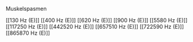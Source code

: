 Muskelspasmen

[[130 Hz (E)]]
[[400 Hz (E)]]
[[620 Hz (E)]]
[[900 Hz (E)]]
[[5580 Hz (E)]]
[[117250 Hz (E)]]
[[442520 Hz (E)]]
[[657510 Hz (E)]]
[[722590 Hz (E)]]
[[865870 Hz (E)]]